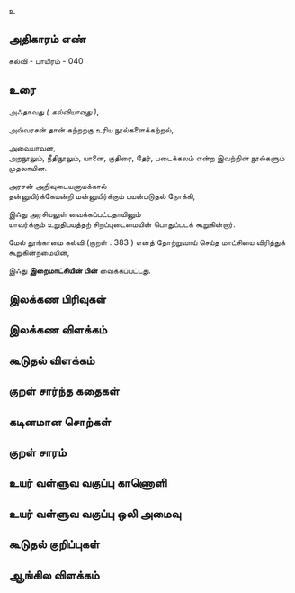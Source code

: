 உ


## அதிகாரம் எண்

கல்வி - பாயிரம் - 040

## உரை

அஃதாவது _( கல்வியாவது )_,  

அவ்வரசன் தான் கற்றற்கு உரிய நூல்களைக்கற்றல்,  

அவையாவன,  
அறநூலும், நீதிநூலும், யானை, குதிரை, தேர், படைக்கலம் என்ற இவற்றின் நூல்களும் முதலாயின.  

அரசன் அறிவுடையனாயக்கால்  
தன்னுயிர்க்கேயன்றி மன்னுயிர்க்கும் பயன்படுதல் நோக்கி,  

இஃது அரசியலுள் வைக்கப்பட்டதாயினும்  
யாவர்க்கும் உறுதிபயத்தற் சிறப்புடைமையின் பொதுப்படக் கூறுகின்றார்.  

மேல் தூங்காமை கல்வி (குறள் . 383 ) எனத் தோற்றுவாய் செய்த மாட்சியை விரித்துக் கூறுகின்றமையின்,  

இஃது **இறைமாட்சியின் பின்** வைக்கப்பட்டது.

## இலக்கண பிரிவுகள் 


## இலக்கண விளக்கம்


## கூடுதல் விளக்கம்


## குறள் சார்ந்த கதைகள் 


## கடினமான சொற்கள்


## குறள் சாரம் 


## உயர் வள்ளுவ வகுப்பு காணொளி


## உயர் வள்ளுவ வகுப்பு ஒலி அமைவு 


## கூடுதல் குறிப்புகள்


## ஆங்கில விளக்கம்


